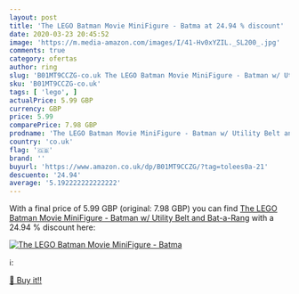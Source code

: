 ```yaml
---
layout: post
title: 'The LEGO Batman Movie MiniFigure - Batma at 24.94 % discount'
date: 2020-03-23 20:45:52
image: 'https://m.media-amazon.com/images/I/41-Hv0xYZIL._SL200_.jpg'
comments: true
category: ofertas
author: ring
slug: 'B01MT9CCZG-co.uk The LEGO Batman Movie MiniFigure - Batman w/ Utility...'
sku: 'B01MT9CCZG-co.uk'
tags: [ 'lego', ]
actualPrice: 5.99 GBP
currency: GBP
price: 5.99
comparePrice: 7.98 GBP
prodname: 'The LEGO Batman Movie MiniFigure - Batman w/ Utility Belt and Bat-a-Rang'
country: 'co.uk'
flag: '🇬🇧'
brand: ''
buyurl: 'https://www.amazon.co.uk/dp/B01MT9CCZG/?tag=tolees0a-21'
descuento: '24.94'
average: '5.192222222222222'
---
```


With a final price of 5.99 GBP (original: 7.98 GBP) you can find [The LEGO Batman Movie MiniFigure - Batman w/ Utility Belt and Bat-a-Rang](https://www.amazon.co.uk/dp/B01MT9CCZG/?tag=tolees0a-21) with a  24.94 % discount here:

[![The LEGO Batman Movie MiniFigure - Batma](https://m.media-amazon.com/images/I/41-Hv0xYZIL._SL200_.jpg)](https://www.amazon.co.uk/dp/B01MT9CCZG/?tag=tolees0a-21)

ℹ️:


[🛒 Buy it!!](https://www.amazon.co.uk/dp/B01MT9CCZG/?tag=tolees0a-21)
